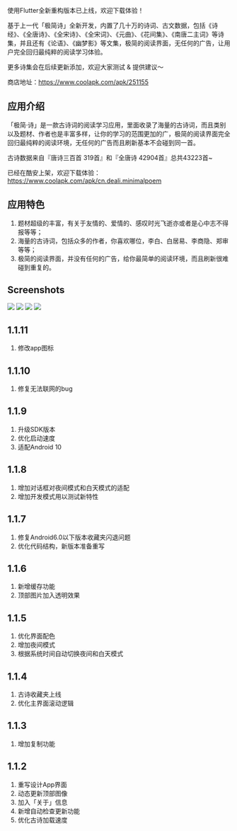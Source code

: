 使用Flutter全新重构版本已上线，欢迎下载体验！

基于上一代「极简诗」全新开发，内置了几十万的诗词、古文数据，包括《诗经》、《全唐诗》、《全宋诗》、《全宋词》、《元曲》、《花间集》、《南唐二主词》等诗集，并且还有《论语》、《幽梦影》等文集，极简的阅读界面，无任何的广告，让用户完全回归最纯粹的阅读学习体验。

更多诗集会在后续更新添加，欢迎大家测试 & 提供建议～

商店地址：https://www.coolapk.com/apk/251155

## 应用介绍
「极简·诗」是一款古诗词的阅读学习应用，里面收录了海量的古诗词，而且类别以及题材、作者也是丰富多样，让你的学习的范围更加的广，极简的阅读界面完全回归最纯粹的阅读环境，无任何的广告而且刷新基本不会碰到同一首。

古诗数据来自『唐诗三百首 319首』和『全唐诗 42904首』总共43223首~

已经在酷安上架，欢迎下载体验：https://www.coolapk.com/apk/cn.deali.minimalpoem


## 应用特色
1. 题材超级的丰富，有关于友情的、爱情的、感叹时光飞逝亦或者是心中志不得报等等；
2. 海量的古诗词，包括众多的作者，你喜欢哪位，李白、白居易、李商隐、郑审等等；
3. 极简的阅读界面，并没有任何的广告，给你最简单的阅读环境，而且刷新很难碰到重复的。


## Screenshots
![](http://image.coolapk.com/apk_image/2018/1031/11/f86312aaeb476465f442f025ba60bd4e-202677-o_1cr42rl1m15a612rtrp11tk4pkd12-uid-690251@556x1029.png)
![](http://image.coolapk.com/apk_image/2018/1031/11/fd56b0a251115261af744a0cacf8d4bc-202677-o_1cr42rl1mbs4q0c1ftg4ug18mf14-uid-690251@556x1029.png)
![](http://image.coolapk.com/apk_image/2018/1031/11/f86312aaeb476465f442f025ba60bd4e-202677-o_1cr42rl1m15a612rtrp11tk4pkd12-uid-690251@556x1029.png)
![](http://image.coolapk.com/apk_image/2018/1031/11/00662e061deba9e4c9332f54384bf172-202677-o_1cr42rl1m2oo6loqsqlc1elq13-uid-690251@556x1029.png)

## 1.1.11
1. 修改app图标

## 1.1.10
1. 修复无法联网的bug

## 1.1.9
1. 升级SDK版本
2. 优化启动速度
3. 适配Android 10

## 1.1.8
1. 增加对话框对夜间模式和白天模式的适配
2. 增加开发模式用以测试新特性

## 1.1.7
1. 修复Android6.0以下版本收藏夹闪退问题
2. 优化代码结构，新版本准备重写

## 1.1.6
1. 新增缓存功能
2. 顶部图片加入透明效果

## 1.1.5
1. 优化界面配色
2. 增加夜间模式
3. 根据系统时间自动切换夜间和白天模式

## 1.1.4
1. 古诗收藏夹上线
2. 优化主界面滚动逻辑

## 1.1.3
1. 增加复制功能

## 1.1.2
1. 重写设计App界面
2. 动态更新顶部图像
3. 加入「关于」信息
4. 新增自动检查更新功能
5. 优化古诗加载速度
